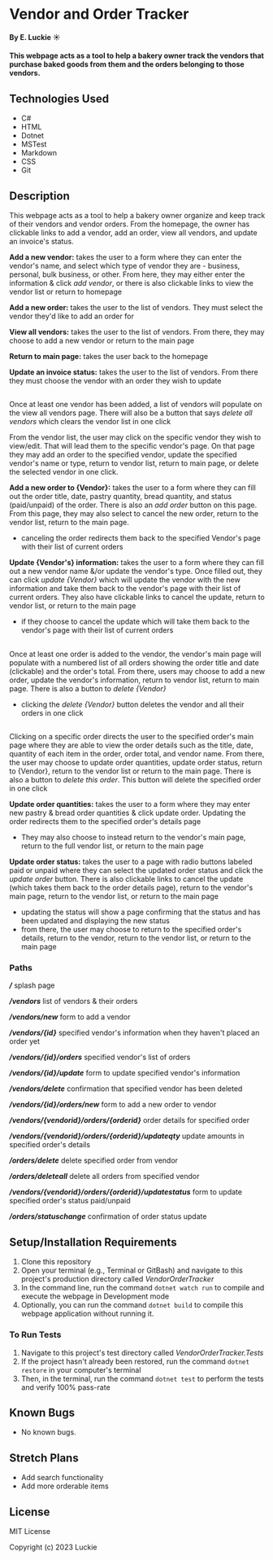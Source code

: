 # Vendor and Order Tracker

#### By E. Luckie ☀️

#### This webpage acts as a tool to help a bakery owner track the vendors that purchase baked goods from them and the orders belonging to those vendors.

## Technologies Used

* C#
* HTML
* Dotnet
* MSTest
* Markdown
* CSS
* Git

## Description

This webpage acts as a tool to help a bakery owner organize and keep track of their vendors and vendor orders. From the homepage, the owner has clickable links to add a vendor, add an order, view all vendors, and update an invoice's status.

**Add a new vendor:** takes the user to a form where they can enter the vendor's name, and select which type of vendor they are - business, personal, bulk business, or other. From here, they may either enter the information & click _add vendor_, or there is also clickable links to view the vendor list or return to homepage

**Add a new order:** takes the user to the list of vendors. They must select the vendor they'd like to add an order for

**View all vendors:** takes the user to the list of vendors. From there, they may choose to add a new vendor or return to the main page

**Return to main page:** takes the user back to the homepage

**Update an invoice status:** takes the user to the list of vendors. From there they must choose the vendor with an order they wish to update
##

Once at least one vendor has been added, a list of vendors will populate on the view all vendors page. There will also be a button that says _delete all vendors_ which clears the vendor list in one click

From the vendor list, the user may click on the specific vendor they wish to view/edit. That will lead them to the specific vendor's page. On that page they may add an order to the specified vendor, update the specified vendor's name or type, return to vendor list, return to main page, or delete the selected vendor in one click.

**Add a new order to {Vendor}:** takes the user to a form where they can fill out the order title, date, pastry quantity, bread quantity, and status (paid/unpaid) of the order. There is also an _add order_ button on this page. From this page, they may also select to cancel the new order, return to the vendor list, return to the main page.
* canceling the order redirects them back to the specified Vendor's page with their list of current orders

**Update {Vendor's} information:** takes the user to a form where they can fill out a new vendor name &/or update the vendor's type. Once filled out, they can click _update {Vendor}_ which will update the vendor with the new information and take them back to the vendor's page with their list of current orders. They also have clickable links to cancel the update, return to vendor list, or return to the main page
* if they choose to cancel the update which will take them back to the vendor's page with their list of current orders
##

Once at least one order is added to the vendor, the vendor's main page will populate with a numbered list of all orders showing the order title and date (clickable) and the order's total. From there, users may choose to add a new order, update the vendor's information, return to vendor list, return to main page. There is also a button to _delete {Vendor}_
* clicking the _delete {Vendor}_ button deletes the vendor and all their orders in one click
##

Clicking on a specific order directs the user to the specified order's main page where they are able to view the order details such as the title, date, quantity of each item in the order, order total, and vendor name. From there, the user may choose to update order quantities, update order status, return to {Vendor}, return to the vendor list or return to the main page. There is also a button to _delete this order_. This button will delete the specified order in one click

**Update order quantities:** takes the user to a form where they may enter new pastry & bread order quantities & click update order. Updating the order redirects them to the specified order's details page
* They may also choose to instead return to the vendor's main page, return to the full vendor list, or return to the main page

**Update order status:** takes the user to a page with radio buttons labeled paid or unpaid where they can select the updated order status and click the _update order_ button. There is also clickable links to cancel the update (which takes them back to the order details page), return to the vendor's main page, return to the vendor list, or return to the main page
* updating the status will show a page confirming that the status and has been updated and displaying the new status
* from there, the user may choose to return to the specified order's details, return to the vendor, return to the vendor list, or return to the main page

### Paths
_**/**_ splash page

_**/vendors**_ list of vendors & their orders

_**/vendors/new**_ form to add a vendor

_**/vendors/{id}**_ specified vendor's information when they haven't placed an order yet

_**/vendors/{id}/orders**_ specified vendor's list of orders

_**/vendors/{id}/update**_ form to update specified vendor's information

_**/vendors/delete**_ confirmation that specified vendor has been deleted

_**/vendors/{id}/orders/new**_ form to add a new order to vendor

_**/vendors/{vendorid}/orders/{orderid}**_ order details for specified order

_**/vendors/{vendorid}/orders/{orderid}/updateqty**_ update amounts in specified order's details

_**/orders/delete**_ delete specified order from vendor

_**/orders/deleteall**_ delete all orders from specified vendor

_**/vendors/{vendorid}/orders/{orderid}/updatestatus**_ form to update specified order's status paid/unpaid

_**/orders/statuschange**_ confirmation of order status update

## Setup/Installation Requirements

1. Clone this repository
2. Open your terminal (e.g., Terminal or GitBash) and navigate to this project's production directory called _VendorOrderTracker_
3. In the command line, run the command ``dotnet watch run`` to compile and execute the webpage in Development mode
4. Optionally, you can run the command ``dotnet build`` to compile this webpage application without running it.

### To Run Tests
1. Navigate to this project's test directory called _VendorOrderTracker.Tests_
2. If the project hasn't already been restored, run the command ``dotnet restore`` in your computer's terminal
3. Then, in the terminal, run the command ``dotnet test`` to perform the tests and verify 100% pass-rate

## Known Bugs

* No known bugs.

## Stretch Plans

* Add search functionality
* Add more orderable items

## License

MIT License

Copyright (c) 2023 Luckie